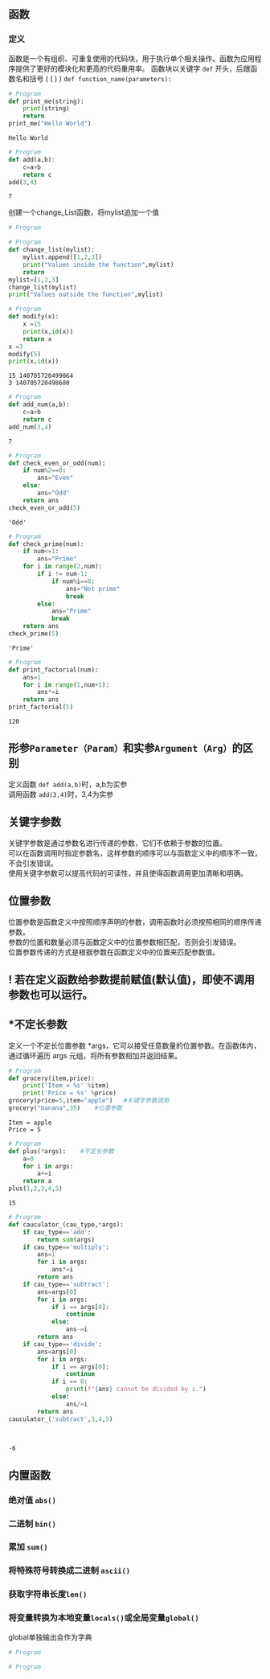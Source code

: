 ## 函数 
### 定义  
函数是一个有组织、可重复使用的代码块，用于执行单个相关操作。函数为应用程序提供了更好的模块化和更高的代码重用率。
函数块以关键字 `def` 开头，后跟函数名和括号 ( ( ) )
`def function_name(parameters):`


```python
# Program
def print_me(string):
    print(string)
    return
print_me("Hello World")
```

    Hello World



```python
# Program
def add(a,b):
    c=a+b
    return c
add(3,4)
```




    7



创建一个change_List函数，将mylist追加一个值


```python
# Program

```


```python
# Program
def change_list(mylist):
    mylist.append([1,2,3])
    print("Values inside the function",mylist)
    return
mylist=[1,2,3]
change_list(mylist)
print("Values outside the function",mylist)
```


```python
# Program
def modify(x):
    x =15
    print(x,id(x))
    return x
x =3
modify(5)
print(x,id(x))
```

    15 140705720499064
    3 140705720498680



```python
# Program
def add_num(a,b):
    c=a+b
    return c
add_num(3,4)
```




    7




```python
# Program
def check_even_or_odd(num):
    if num%2==0:
        ans="Even"
    else:
        ans="Odd"
    return ans
check_even_or_odd(5)
```




    'Odd'




```python
# Program
def check_prime(num):
    if num<=1:
        ans="Prime"
    for i in range(2,num):
        if i != num-1:
            if num%i==0:
                ans="Not prime"
                break
        else:
            ans="Prime"
            break
    return ans
check_prime(5)

```




    'Prime'




```python
# Program
def print_factorial(num):
    ans=1
    for i in range(1,num+1):
        ans*=i
    return ans
print_factorial(5)
```




    120



## 形参`Parameter（Param）`和实参`Argument（Arg）`的区别  
定义函数 `def add(a,b)`时，a,b为实参  
调用函数 `add(3,4)`时，3,4为实参  
## 关键字参数  
关键字参数是通过参数名进行传递的参数，它们不依赖于参数的位置。  
可以在函数调用时指定参数名，这样参数的顺序可以与函数定义中的顺序不一致，不会引发错误。  
使用关键字参数可以提高代码的可读性，并且使得函数调用更加清晰和明确。  
## 位置参数  
位置参数是函数定义中按照顺序声明的参数，调用函数时必须按照相同的顺序传递参数。  
参数的位置和数量必须与函数定义中的位置参数相匹配，否则会引发错误。  
位置参数传递的方式是根据参数在函数定义中的位置来匹配参数值。 
## ! 若在定义函数给参数提前赋值(默认值)，即使不调用参数也可以运行。 
## *不定长参数
定义一个不定长位置参数 *args，它可以接受任意数量的位置参数。在函数体内，通过循环遍历 args 元组，将所有参数相加并返回结果。



```python
# Program
def grocery(item,price):
    print('Item = %s' %item)
    print('Price = %s' %price)
grocery(price=5,item="apple")   #关键字参数调用
grocery("banana",35)    #位置参数
```

    Item = apple
    Price = 5



```python
# Program
def plus(*args):    #不定长参数
    a=0
    for i in args:
        a+=i
    return a
plus(1,2,3,4,5)
```




    15




```python
# Program
def cauculator_(cau_type,*args):
    if cau_type=='add':
        return sum(args)
    if cau_type=='multiply':
        ans=1
        for i in args:
            ans*=i
        return ans
    if cau_type=='subtract':
        ans=args[0]
        for i in args:
            if i == args[0]:
                continue
            else:
                ans-=i
        return ans
    if cau_type=='divide':
        ans=args[0]
        for i in args:
            if i == args[0]:
                continue
            if i == 0:
                print(f"{ans} cannot be divided by i.")
            else:
                ans/=i
        return ans
cauculator_('subtract',3,4,5)
            
        
```




    -6



## 内置函数  
### 绝对值 `abs()`
### 二进制 `bin()`
### 累加 `sum()`
### 将特殊符号转换成二进制 `ascii()`
### 获取字符串长度`len()`
### 将变量转换为本地变量`locals()`或全局变量`global()`
global单独输出会作为字典


```python
# Program

```


```python
# Program

```
